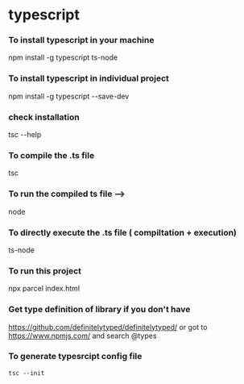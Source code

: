 # typescript

### To install typescript in your machine
npm install -g typescript ts-node

### To install typescript in individual project
npm install -g typescript --save-dev

### check installation
tsc --help

### To compile the .ts file
tsc <filename>

### To run the compiled ts file -->
node <filename>

### To directly execute the .ts file ( compiltation + execution)
ts-node <filename>

### To run this project
npx parcel index.html


### Get type definition of library if you don't have
https://github.com/definitelytyped/definitelytyped/
or got to https://www.npmjs.com/ and search @types <package name>


### To generate typesrcipt config file
```
tsc --init
```
